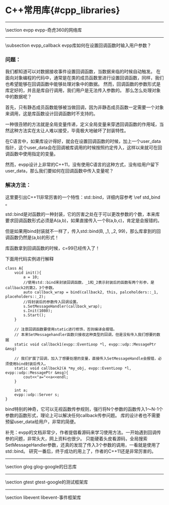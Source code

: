 C++常用库{#cpp_libraries}
========================
<hr>
\section evpp evpp-奇虎360的网络库

<hr>
\subsection evpp_callback evpp库如何在设置回调函数时输入用户参数？

### 问题：
我们都知道可以对数据接收事件设置回调函数，当数据来临的时候自动触发。
在面向对象编程的代码中，通常是在类的成员函数里进行设置回调函数，同样，我们也希望能够在回调函数中能够处理对象中的数据。
然而，回调函数的参数形式是库定好的，并且是库自行调用，我们用户是无法传入参数的。
那么怎么处理对象中的数据呢？

首先，只有静态成员函数能够被当做回调，因为非静态成员函数一定需要一个对象来调用，这是库函数设计回调函数时不支持的。

一种很丑陋的方法就是全局变量传递，定义全局变量来穿透回调函数的作用域，当然这种方法实在太让人难以接受，毕竟极大地破坏了封装特性。

在C语言中，如果库设计得好，就会在设置回调函数的时候，加上一个user_data指针，这个user_data会在回调被库调用的时候按照约定传入，这样以来就可在回调函数中使用指定的变量。

然而，evpp设计上非常的C++11，没有使用C语言的这种方式，没有给用户留下user_data，那么我们要如何在回调函数中传入变量呢？

### 解决方法：

这里要引出C++11非常厉害的一个特性：std::bind，详细内容参考 \ref std_bind 。

std::bind是对函数的一种封装，它的厉害之处在于可以更改参数的个数，本来库要求回调函数形式必须是A(a,b)，如果直接传入一个B(a,b,c)，肯定是会报错的。

但是如果用bind封装就不一样了，传入std::bind(B, _1, _2, 99)，那么库拿到的回调函数仍然是(a,b)的形式！

库函数拿到回调函数的时候，c=99已经传入了！

下面用代码实例进行解释

~~~{.cpp}
class A{
    void init(){
        a = 10;
        //使用std::bind来封装回调函数，_1和_2表示封装后的函数有两个形参，是callback2的第2，3个参数。
        auto callback_wrap = bind(callback2, this, palceholders::_1, placeholders::_2);
        //将封装后的参数传入回调设置。
        s.SetMessageHandler(callback_wrap);
        s.Init(1080);
        s.Start();
    }

    // 注意回调函数要使用static进行修饰，否则编译会报错。
    // 本来SetMessagehandler函数只接收这种类型的回调，但是没有传入我们想要的数据
    static void callback1(evpp::EventLoop *l, evpp::udp::MessagePtr &msg)

    // 我们扩展了回调，加入了想要处理的变量，直接传入SetMessageHandle会报错，必须使用bind封装后传入。
    static void callback2(A *my_obj, evpp::EventLoop *l, evpp::udp::MessagePtr &msg){
        cout<<"a="<<a<<endl;
    }

    int a;
    evpp::udp::Server s;
}
~~~

bind特别的神奇，它可以无视函数传参规则，强行将N个参数的函数传入1～N-1个参数的函数形式，理论上可以解决任何callback传参问题。
库的设计者也不需要预留user_data给用户，非常的简便。

补充：evpp的文档非常少，作者提倡看源码来学习使用方法。一开始遇到回调传参的问题，非常头大，网上资料也很少。
只能硬着头皮看源码，全局搜索SetMessageHandler参数，还真的发现了传入3个参数的调用，一看就是使用了std::bind。
研究一番后，终于成功的用上了，作者的C++11还是非常厉害的。

<hr>
\section glog glog-google的日志库

<hr>
\section gtest gtest-google的测试框架库

<hr>
\section libevent libevent-事件框架库

